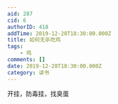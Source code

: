 ```yaml
---
aid: 287
cid: 6
authorID: 418
addTime: 2019-12-28T18:30:00.000Z
title: 如何无杀吃鸡
tags:
    - 鸡
comments: []
date: 2019-12-28T18:30:00.000Z
category: 读书
---
```


开挂，防毒挂，找臭蛋
